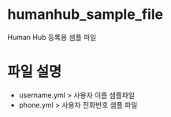 # humanhub_sample_file
Human Hub 등록용 샘플 파일


# 파일 설명
  - username.yml  > 사용자 이름 샘플파일
  - phone.yml > 사용자 전화번호 샘플 파일  
